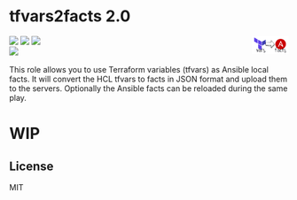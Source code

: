 # tfvars2facts 2.0


 <img src="https://github.com/MonolithProjects/ansible-tfvars2facts/raw/media/logo_rectangle.png" width="13%" height="13%" alt="Logo" align="right"/>

<img src="https://img.shields.io/ansible/quality/45539?style=flat&logo=ansible"/> <img src="https://img.shields.io/ansible/role/d/45539"/> <img src="https://img.shields.io/github/v/release/MonolithProjects/ansible-tfvars2facts"/>  
<a href="https://github.com/MonolithProjects/ansible-tfvars2facts/actions"><img src="https://github.com/MonolithProjects/ansible-tfvars2facts/workflows/molecule%20test/badge.svg?branch=master"/></a>


This role allows you to use Terraform variables (tfvars) as Ansible local facts.
It will convert the HCL tfvars to facts in JSON format and upload them to the servers.
Optionally the Ansible facts can be reloaded during the same play.  

# WIP

License
-------

MIT
